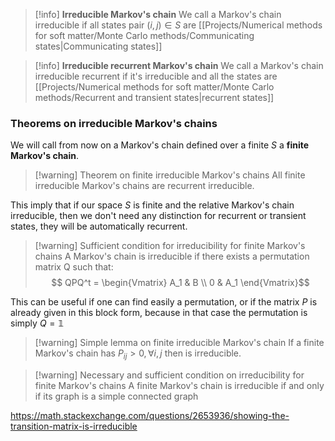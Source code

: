>[!info] **Irreducible Markov's chain**
>We call a Markov's chain irreducible if all states pair $(i,j)\in S$ are [[Projects/Numerical methods for soft matter/Monte Carlo methods/Communicating states|Communicating states]]

>[!info] **Irreducible recurrent Markov's chain**
>We call a Markov's chain irreducible recurrent if it's irreducible and all the states are [[Projects/Numerical methods for soft matter/Monte Carlo methods/Recurrent and transient states|recurrent states]]

### Theorems on irreducible Markov's chains 

We will call from now on a Markov's chain defined over a finite $S$ a **finite Markov's chain**.

>[!warning] Theorem on finite irreducible Markov's chains
> All finite irreducible Markov's chains are recurrent irreducible.

This imply that if our space $S$ is finite and the relative Markov's chain irreducible, then we don't need any distinction for recurrent or transient states, they will be automatically recurrent.

>[!warning] Sufficient condition for irreducibility for finite Markov's chains 
> A Markov's chain is irreducible if there exists a permutation matrix Q such that:
> $$ QPQ^t = \begin{Vmatrix} A_1 & B \\ 0 & A_1 \end{Vmatrix}$$

This can be useful if one can find easily a permutation, or if the matrix $P$ is already given in this block form, because in that case the permutation is simply $Q=\mathbb{1}$

>[!warning] Simple lemma on finite irreducible Markov's chain
 >If a finite Markov's chain has $P_{ij}>0, \forall i,j$ then is irreducible.

>[!warning] Necessary and sufficient condition on irreducibility for finite Markov's chains
>A finite Markov's chain is irreducible if and only if its graph is a simple connected graph

https://math.stackexchange.com/questions/2653936/showing-the-transition-matrix-is-irreducible

 



